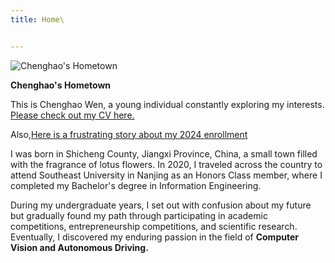 ```yaml
---
title: Home\


---
```


![Chenghao's Hometown](\images\Hometown.jpg)

**Chenghao's Hometown**

This is Chenghao Wen, a young individual constantly exploring my interests. [Please check out my CV here.](\files\ChenghaowenCV.pdf) 

Also,[Here is a frustrating story about my 2024 enrollment](en\2024\12\04\first-post)

I was born in Shicheng County, Jiangxi Province, China, a small town filled with the fragrance of lotus flowers. In 2020, I traveled across the country to attend Southeast University in Nanjing as an Honors Class member, where I completed my Bachelor's degree in Information Engineering.

During my undergraduate years, I set out with confusion about my future but gradually found my path through participating in academic competitions, entrepreneurship competitions, and scientific research. Eventually, I discovered my enduring passion in the field of **Computer Vision and Autonomous Driving.**



